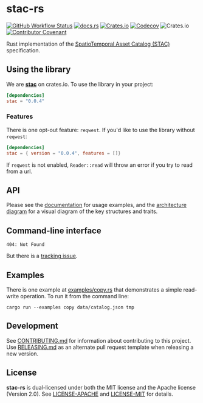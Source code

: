 # stac-rs

[![GitHub Workflow Status](https://img.shields.io/github/workflow/status/gadomski/stac-rs/CI?style=for-the-badge)](https://github.com/gadomski/stac-rs/actions/workflows/ci.yml)
[![docs.rs](https://img.shields.io/docsrs/stac?style=for-the-badge)](https://docs.rs/stac/latest/stac/)
[![Crates.io](https://img.shields.io/crates/v/stac?style=for-the-badge)](https://crates.io/crates/stac)
[![Codecov](https://img.shields.io/codecov/c/github/gadomski/stac-rs?style=for-the-badge)](https://app.codecov.io/gh/gadomski/stac-rs/)
![Crates.io](https://img.shields.io/crates/l/stac?style=for-the-badge)
[![Contributor Covenant](https://img.shields.io/badge/Contributor%20Covenant-2.1-4baaaa.svg?style=for-the-badge)](./CODE_OF_CONDUCT) 

Rust implementation of the [SpatioTemporal Asset Catalog (STAC)](https://stacspec.org/) specification.

## Using the library

We are [**stac**](https://crates.io/crates/stac) on crates.io.
To use the library in your project:

```toml
[dependencies]
stac = "0.0.4"
```

### Features

There is one opt-out feature:  `reqwest`.
If you'd like to use the library without `reqwest`:

```toml
[dependencies]
stac = { version = "0.0.4", features = []}
```

If `reqwest` is not enabled, `Reader::read` will throw an error if you try to read from a url.

## API

Please see the [documentation](https://docs.rs/stac/latest/stac/) for usage examples, and the [architecture diagram](./ARCHITECTURE.md) for a visual diagram of the key structures and traits.

## Command-line interface

`404: Not Found`

But there is a [tracking issue](https://github.com/gadomski/stac-rs/issues/28).

## Examples

There is one example at [examples/copy.rs](./examples/copy.rs) that demonstrates a simple read-write operation.
To run it from the command line:

```shell
cargo run --examples copy data/catalog.json tmp
```

## Development

See [CONTRIBUTING.md](./CONTRIBUTING.md) for information about contributing to this project.
Use [RELEASING.md](./RELEASING.md) as an alternate pull request template when releasing a new version.

## License

**stac-rs** is dual-licensed under both the MIT license and the Apache license (Version 2.0).
See [LICENSE-APACHE](./LICENSE-APACHE) and [LICENSE-MIT](./LICENSE-MIT) for details.
